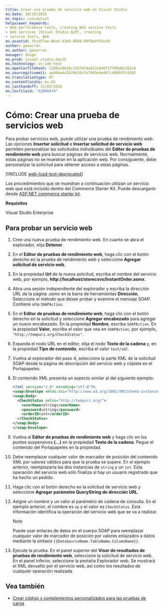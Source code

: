 ```yaml
---
title: Crear una prueba de servicio web en Visual Studio
ms.date: 10/19/2016
ms.topic: conceptual
helpviewer_keywords:
- Web performance tests, creating Web service tests
- Web services [Visual Studio ALM], creating
- service tests, Web
ms.assetid: fbcd57ee-06ad-4260-8694-09f8e0f93e39
author: gewarren
ms.author: gewarren
manager: douge
ms.prod: visual-studio-dev15
ms.technology: vs-ide-test
ms.openlocfilehash: 12b01e8428c35874f4a913c846f57f89a02162c6
ms.sourcegitcommit: ae46be4a2b2b63da7e7049e9ed67cd80897c8102
ms.translationtype: HT
ms.contentlocale: es-ES
ms.lasthandoff: 12/05/2018
ms.locfileid: "52894474"
---
```

# <a name="how-to-create-a-web-service-test"></a>Cómo: Crear una prueba de servicios web

Para probar servicios web, puede utilizar una prueba de rendimiento web. Las opciones **Insertar solicitud** e **Insertar solicitud de servicio web** permiten personalizar las solicitudes individuales del **Editor de pruebas de rendimiento web** para buscar páginas de servicios web. Normalmente, estas páginas no se muestran en la aplicación web. Por consiguiente, debe personalizar la solicitud para obtener acceso a estas páginas.

[!INCLUDE [web-load-test-deprecated](includes/web-load-test-deprecated.md)]

Los procedimientos que se muestran a continuación utilizan un servicio web que está incluido dentro del Commerce Starter Kit. Puede descargarlo desde [ASP.NET commerce starter kit](http://go.microsoft.com/fwlink/?LinkId=181469).

**Requisitos**

Visual Studio Enterprise

## <a name="to-test-a-web-service"></a>Para probar un servicio web

1.  Cree una nueva prueba de rendimiento web. En cuanto se abra el explorador, elija **Detener**.

2.  En el **Editor de pruebas de rendimiento web**, haga clic con el botón derecho en la prueba de rendimiento web y seleccione **Agregar solicitud de servicio web**.

3.  En la propiedad **Url** de la nueva solicitud, escriba el nombre del servicio web, por ejemplo, **http://localhost/storecsvs/InstantOrder.asmx**.

4.  Abra una sesión independiente del explorador y escriba la dirección URL de la página *.asmx* en la barra de herramientas **Dirección**. Seleccione el método que desee probar y examine el mensaje SOAP. Contiene una `SOAPAction`.

5.  En el **Editor de pruebas de rendimiento web**, haga clic con el botón derecho en la solicitud y seleccione **Agregar encabezado** para agregar un nuevo encabezado. En la propiedad **Nombre**, escriba `SOAPAction`. En la propiedad **Valor**, escriba el valor que vea en `SOAPAction`, por ejemplo, `"http://tempuri.org/CheckStatus"`.

6.  Expanda el nodo URL en el editor, elija el nodo **Texto de la cadena** y, en la propiedad **Tipo de contenido**, escriba el valor `text/xml`.

7.  Vuelva al explorador del paso 4, seleccione la parte XML de la solicitud SOAP desde la página de descripción del servicio web y cópiela en el Portapapeles.

8.  El contenido XML presenta un aspecto similar al del siguiente ejemplo:

     ```xml
     <?xml version="1.0" encoding="utf-8"?>
     <soap:Envelope xmlns:xsi="http://www.w3.org/2001/XMLSchema-instance" xmlns:xsd="http://www.w3.org/2001/XMLSchema" xmlns:soap="http://schemas.xmlsoap.org/soap/envelope/">
     <soap:Body>
       <CheckStatus xmlns="http://tempuri.org/">
         <userName>string</userName>
         <password>string</password>
         <orderID>int</orderID>
       </CheckStatus>
     </soap:Body>
     </soap:Envelope>
     ```

9. Vuelva al **Editor de pruebas de rendimiento web** y haga clic en los puntos suspensivos **(…)** en la propiedad **Texto de la cadena**. Pegue el contenido del Portapapeles en la propiedad.

10. Debe reemplazar cualquier valor de marcador de posición del contenido XML por valores válidos para que la prueba se supere. En el ejemplo anterior, reemplazaría las dos instancias de `string` y un `int`. Esta operación del servicio web sólo finaliza si hay un usuario registrado que ha hecho un pedido.

11. Haga clic con el botón derecho en la solicitud de servicio web y seleccione **Agregar parámetro QueryString de dirección URL**.

12. Asigne un nombre y un valor al parámetro de cadena de consulta. En el ejemplo anterior, el nombre es `op` y el valor es `CheckStatus`. Esta información identifica la operación del servicio web que se va a realizar.

    > [!NOTE]
    > Puede usar enlaces de datos en el cuerpo SOAP para reemplazar cualquier valor de marcador de posición por valores enlazados a datos mediante la sintaxis `{{DataSourceName.TableName.ColumnName}}`.

13. Ejecute la prueba. En el panel superior del **Visor de resultados de pruebas de rendimiento web**, seleccione la solicitud de servicio web. En el panel inferior, seleccione la pestaña Explorador web. Se mostrará el XML devuelto por el servicio web, así como los resultados de cualquier operación realizada.

## <a name="see-also"></a>Vea también

- [Crear código y complementos personalizados para las pruebas de carga](../test/create-custom-code-and-plug-ins-for-load-tests.md)